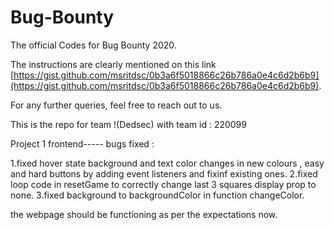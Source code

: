 # Bug-Bounty
The official Codes for Bug Bounty 2020.

The instructions are clearly mentioned on this link [https://gist.github.com/msritdsc/0b3a6f5018866c26b786a0e4c6d2b6b9](https://gist.github.com/msritdsc/0b3a6f5018866c26b786a0e4c6d2b6b9).

For any further queries, feel free to reach out to us.

This is the repo for team !(Dedsec) with team id : 220099

Project 1 frontend----- bugs fixed :

1.fixed hover state background and text color changes in new colours , easy and hard buttons by adding event listeners and fixinf existing ones.
2.fixed loop code in resetGame to correctly change last 3 squares display prop to none.
3.fixed background to backgroundColor in function changeColor.

the webpage should be functioning as per the expectations now.


